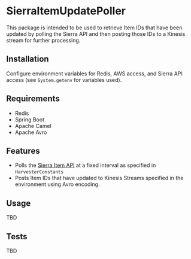 # SierraItemUpdatePoller

This package is intended to be used to retrieve Item IDs that have been updated by polling the Sierra API and then posting those IDs to a Kinesis stream for further processing.

## Installation

Configure environment variables for Redis, AWS access, and Sierra API access (see `System.getenv` for variables used).

## Requirements

* Redis
* Spring Boot
* Apache Camel
* Apache Avro

## Features

* Polls the [Sierra Item API](https://ilsstaff.nypl.org/iii/sierra-api/swagger/index.html#!/items) at a fixed interval as specified in `HarvesterConstants`
* Posts Item IDs that have updated to Kinesis Streams specified in the environment using Avro encoding.


## Usage

TBD

## Tests

TBD
